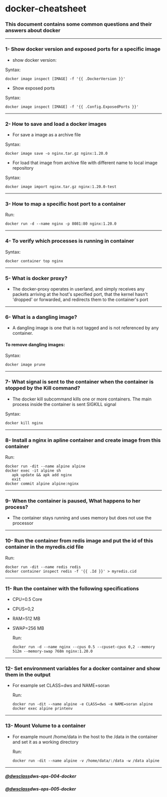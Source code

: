 # docker-cheatsheet
### This document contains some common questions and their answers about docker
---
### 1- Show docker version and exposed ports for a specific image
* show docker version:

 Syntax:
 
    docker image inspect [IMAGE] -f '{{ .DockerVersion }}'
    
* Show exposed ports

 Syntax:
  
    docker image inspect [IMAGE] -f '{{ .Config.ExposedPorts }}' 
  
---
### 2- How to save and load a docker images

* For save a image as a archive file

 Syntax:
 
    docker image save -o nginx.tar.gz nginx:1.20.0
    
* For load that image from archive file with different name to local image repository

 Syntax:
 
    docker image import nginx.tar.gz nginx:1.20.0-test
    
---
### 3- How to map a specific host port to a container

 Run:
      
    docker run -d --name nginx -p 8081:80 nginx:1.20.0
     
---
### 4- To verify which processes is running in container

 Syntax:
  
    docker container top nginx
---
### 5- What is docker proxy?
* The docker-proxy operates in userland, and simply receives any packets arriving at the host's specified port, that the kernel hasn't 'dropped' or forwarded, and redirects them to the container's port
---
### 6- What is a dangling image? 

* A dangling image is one that is not tagged and is not referenced by any container.
#### To remove dangling images:

 Syntax:
  
    docker image prune
---
### 7- What signal is sent to the container when the container is stopped by the Kill command?

* The docker kill subcommand kills one or more containers. The main process inside the container is sent SIGKILL signal

 Syntax:
  
    docker kill nginx
---
### 8- Install a nginx in apline container and create image from this container

 Run:
 
    docker run -dit --name alpine alpine
    docker exec -it alpine sh
       apk update && apk add nginx
       exit
    docker commit alpine alpine:nginx
---
### 9- When the container is paused, What happens to her process?
* The container stays running and uses memory but does not use the processor
---
### 10- Run the container from redis image and put the id of this container in the myredis.cid file

  Run:
  
    docker run -dit --name redis redis
    docker container inspect redis -f '{{ .Id }}' > myredis.cid
---
### 11- Run the container with the following specifications
* CPU=0.5 Core
* CPUS=0,2
* RAM=512 MB
* SWAP=256 MB  

  Run:
  
      docker run -d --name nginx --cpus 0.5 --cpuset-cpus 0,2 --memory 512m --memory-swap 768m nginx:1.20.0
---
### 12- Set environment variables for a docker container and show them in the output
* For example set CLASS=dws and NAME=soran
 
  Run:
  
      docker run -dit --name alpine -e CLASS=dws -e NAME=soran alpine
      docker exec alpine printenv
---
### 13- Mount Volume to a container
* For example mount /home/data in the host to the /data in the container and set it as a working directory

  Run:
  
      docker run -dit --name alpine -v /home/data/:/data -w /data alpine
---
##### [@dwsclass](https://github.com/dwsclass)dws-ops-004-docker
##### [@dwsclass](https://github.com/dwsclass)dws-ops-005-docker

     
